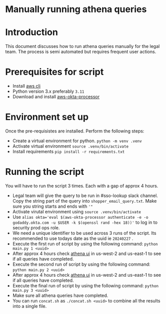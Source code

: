 # Manually running athena queries 
# Introduction
This document discusses how to run athena queries manually for the legal team.
The process is semi automated but requires frequent user actions. 

# Prerequisites for script
* Install [aws cli](https://docs.aws.amazon.com/cli/latest/userguide/getting-started-install.html)
* Python version 3.x preferably `3.11` 
* Download and install [aws-okta-processor](https://github.com/godaddy/aws-okta-processor)


# Environment set up
Once the pre-requisistes are installed. Perform the following steps:
* Create a virtual environment for python. `python -m venv .venv` 
* Activate virtual environment `source .venv/bin/activate` 
* Install requirements `pip install -r requirements.txt` 
  
# Running the script 

You will have to run the script 3 times. Each with a gap of approx 4 hours. 
* Legal team will give the query to be run in #sso-lookup slack channel. Copy
  the string part of the query into `shopper_email_query.txt`. Make sure you
  string starts and ends with `'"` 
* Activate virutal environment using `source .venv/bin/activate`
* Use `alias okta='eval $(aws-okta-processor authenticate -e -o godaddy.okta.com
  -u $USER -k $(openssl rand -hex 18))'` to log in to security prod ops role. 
* We need a unique identifier to be used across 3 runs of the script. Its
  recommended to use todays date as the uuid ie `20240227` . 
* Execute the first run of script by using the following command: `python
  main.py 1 <uuid>`
* After approx 4 hours check [athena
  ui](https://us-west-2.console.aws.amazon.com/athena/home?region=us-west-2#/query-editor/history)
  in us-west-2 and us-east-1 to see if all queries have completed. 
* Execute the second run of script by using the following command: `python
  main.py 2 <uuid>`
* After approx 4 hours check [athena
  ui](https://us-west-2.console.aws.amazon.com/athena/home?region=us-west-2#/query-editor/history)
  in us-west-2 and us-east-1 to see if all queries have completed.
* Execute the final run of script by using the following command: `python
  main.py 3 <uuid>`
* Make sure all athena queries have completed. 
* You can run `concat.sh` as `./concat.sh <uuid>` to combine all the results into a single file. 